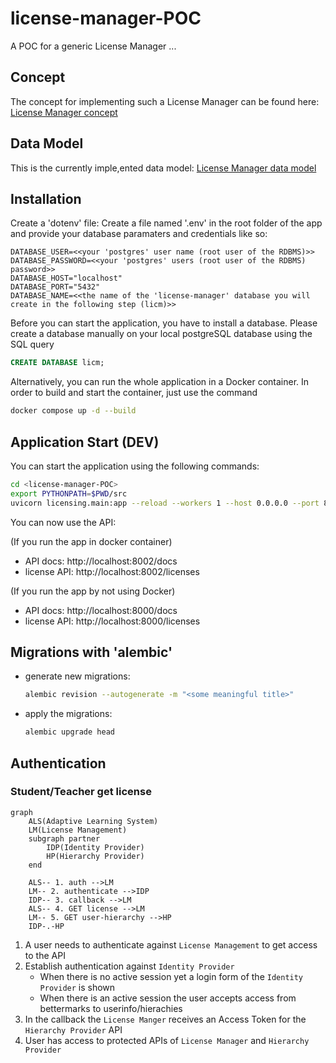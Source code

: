 # license-manager-POC
A POC for a generic License Manager ...

## Concept
The concept for implementing such a License Manager can be found here:
[License Manager concept](./docs/concept.md)

## Data Model
This is the currently imple,ented data model:
[License Manager data model](./docs/license-manager-ERD-2023-02-12.svg)

## Installation
Create a 'dotenv' file:
Create a file named '.env' in the root folder of the app and provide your database paramaters and credentials like so:

```
DATABASE_USER=<<your 'postgres' user name (root user of the RDBMS)>>
DATABASE_PASSWORD=<<your 'postgres' users (root user of the RDBMS) password>>
DATABASE_HOST="localhost"
DATABASE_PORT="5432"
DATABASE_NAME=<<the name of the 'license-manager' database you will create in the following step (licm)>>
```
Before you can start the application, you have to install a database. Please create a database manually
on your local postgreSQL database using the SQL query

```sql
CREATE DATABASE licm;
```

Alternatively, you can run the whole application in a Docker container.
In order to build and start the container, just use the command

```sh
docker compose up -d --build
```

## Application Start (DEV)
You can start the application using the following commands:
```sh
cd <license-manager-POC>
export PYTHONPATH=$PWD/src
uvicorn licensing.main:app --reload --workers 1 --host 0.0.0.0 --port 8000
```

You can now use the API:

(If you run the app in docker container)
* API docs: http://localhost:8002/docs
* license API: http://localhost:8002/licenses

(If you run the app by not using Docker)
* API docs: http://localhost:8000/docs
* license API: http://localhost:8000/licenses

## Migrations with 'alembic'

* generate new migrations:
    ```sh
    alembic revision --autogenerate -m "<some meaningful title>"
    ```

* apply the migrations:
    ```sh
    alembic upgrade head
    ```

## Authentication

### Student/Teacher get license
```mermaid TB
graph
    ALS(Adaptive Learning System)
    LM(License Management)
    subgraph partner
        IDP(Identity Provider)
        HP(Hierarchy Provider)
    end

    ALS-- 1. auth -->LM
    LM-- 2. authenticate -->IDP
    IDP-- 3. callback -->LM
    ALS-- 4. GET license -->LM
    LM-- 5. GET user-hierarchy -->HP
    IDP-.-HP
```

1. A user needs to authenticate against `License Management` to get access to the API
2. Establish authentication against `Identity Provider`
   - When there is no active session yet a login form of the `Identity Provider` is shown
   - When there is an active session the user accepts access from bettermarks to userinfo/hierachies
3. In the callback the `License Manger` receives an Access Token for the `Hierarchy Provider` API
4. User has access to protected APIs of `License Manager` and `Hierarchy Provider`